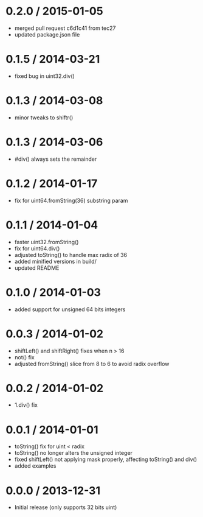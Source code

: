 0.2.0 / 2015-01-05
==================

* merged pull request c6d1c41 from tec27
* updated package.json file

0.1.5 / 2014-03-21
==================

* fixed bug in uint32.div()

0.1.3 / 2014-03-08
==================

* minor tweaks to shiftr()

0.1.3 / 2014-03-06
==================

* #div() always sets the remainder

0.1.2 / 2014-01-17
==================

* fix for uint64.fromString(36) substring param

0.1.1 / 2014-01-04
==================

* faster uint32.fromString()
* fix for uint64.div()
* adjusted toString() to handle max radix of 36
* added minified versions in build/
* updated README

0.1.0 / 2014-01-03
==================

* added support for unsigned 64 bits integers

0.0.3 / 2014-01-02
==================

* shiftLeft() and shiftRight() fixes when n > 16
* not() fix
* adjusted fromString() slice from 8 to 6 to avoid radix overflow

0.0.2 / 2014-01-02
==================

* 1.div() fix

0.0.1 / 2014-01-01
==================

* toString() fix for uint < radix
* toString() no longer alters the unsigned integer
* fixed shiftLeft() not applying mask properly, affecting toString() and div()
* added examples

0.0.0 / 2013-12-31
==================

* Initial release (only supports 32 bits uint)
